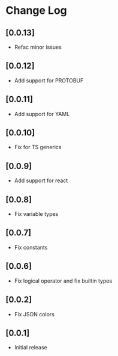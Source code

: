 # Change Log

## [0.0.13]
- Refac minor issues

## [0.0.12]
- Add support for PROTOBUF

## [0.0.11]
- Add support for YAML

## [0.0.10]
- Fix for TS generics

## [0.0.9]
- Add support for react

## [0.0.8]
- Fix variable types

## [0.0.7]
- Fix constants

## [0.0.6]
- Fix logical operator and fix builtin types

## [0.0.2]
- Fix JSON colors

## [0.0.1]
- Initial release